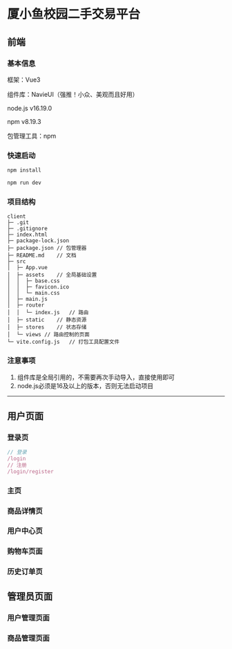 # 厦小鱼校园二手交易平台

## 前端

### 基本信息

框架：Vue3

组件库：NavieUI（强推！小众、美观而且好用）

node.js v16.19.0

npm v8.19.3

包管理工具：npm



### 快速启动

```js
npm install

npm run dev
```



### 项目结构


```
client
├─ .git
├─ .gitignore
├─ index.html	
├─ package-lock.json
├─ package.json	// 包管理器
├─ README.md	// 文档
├─ src
│  ├─ App.vue
│  ├─ assets	// 全局基础设置
│  │  ├─ base.css
│  │  ├─ favicon.ico
│  │  └─ main.css
│  ├─ main.js
│  ├─ router
│  │  └─ index.js	// 路由
│  ├─ static	// 静态资源
│  ├─ stores	// 状态存储
│  └─ views	// 路由控制的页面
└─ vite.config.js	// 打包工具配置文件

```



### 注意事项

1. 组件库是全局引用的，不需要再次手动导入，直接使用即可
2. node.js必须是16及以上的版本，否则无法启动项目

---

## 用户页面

### 登录页

```js
// 登录
/login
// 注册
/login/register
```

### 主页

### 商品详情页

### 用户中心页

### 购物车页面

### 历史订单页

## 管理员页面

### 用户管理页面

### 商品管理页面
